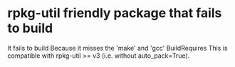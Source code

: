 # rpkg-util friendly package that fails to build

It fails to build Because it misses the 'make' and 'gcc' BuildRequires
This is compatible with rpkg-util >= v3 (i.e. without auto\_pack=True).
